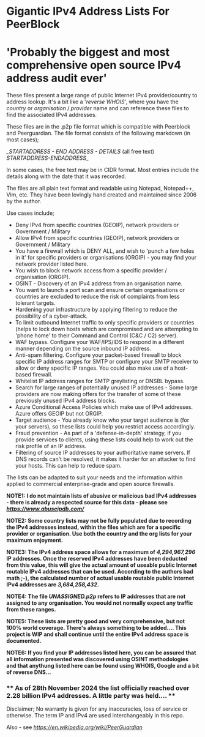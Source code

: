 # Gigantic IPv4 Address Lists For PeerBlock

# 'Probably the biggest and most comprehensive open source IPv4 address audit ever'

These files present a large range of public Internet IPv4 provider/country to address lookup.
It's a bit like a '*reverse WHOIS*', where you have the *country* or *organisation* / *provider* name and can reference these files to find the associated IPv4 addresses.

These files are in the .p2p file format which is compatible with Peerblock and Peerguardian.
The file format consists of the following markdown (in most cases);

*_STARTADDRESS - END ADDRESS - DETAILS* (all free text) *STARTADDRESS-ENDADDRESS_*

In some cases, the free text may be in CIDR format. Most entries include the details along with the date that it was recorded.

The files are all plain text format and readable using Notepad, Notepad++, Vim, etc.
They have been lovingly hand created and maintained since 2006 by the author.

Use cases include;
* Deny IPv4 from specific countries (GEOIP), network providers or Government / Military
* Allow IPv4 from specific countries (GEOIP), network providers or Government / Military
* You have a firewall which is DENY ALL, and wish to 'punch a few holes in it' for specific providers or organisations (ORGIP) - you may find your network provider listed here.
* You wish to block network access from a specific provider / organisation (ORGIP).
* OSINT - Discovery of an IPv4 address from an organisation name.
* You want to launch a port scan and ensure certain organisations or countries are excluded to reduce the risk of complaints from less tolerant targets.
* Hardening your infrastructure by applying filtering to reduce the possibility of a cyber-attack.
* To limit outbound Internet traffic to only specific providers or countries (helps to lock down hosts which are compromised and are attempting to 'phone home' to their Command and Control (C&C / C2) server).
* WAF bypass. Configure your WAF/IPS/IDS to respond in a different manner depending on the source inbound IP address.
* Anti-spam filtering. Configure your packet-based firewall to block specific IP address ranges for SMTP or configure your SMTP receiver to allow or deny specific IP ranges. You could also make use of a host-based firewall.
* Whitelist IP address ranges for SMTP greylisting or DNSBL bypass.
* Search for large ranges of potentially unused IP addresses - Some large providers are now making offers for the transfer of some of these previously unused IPv4 address blocks.
* Azure Conditional Access Policies which make use of IPv4 addresses. Azure offers GEOIP but not ORGIP.
* Target audience - You already know who your target audience is (for your servers), so these lists could help you restrict access accordingly.
* Fraud prevention - As part of a 'defense-in-depth' strategy, if you provide services to clients, using these lists could help to work out the risk profile of an IP address.
* Filtering of source IP addresses to your authoritative name servers. If DNS records can't be resolved, it makes it harder for an attacker to find your hosts. This can help to reduce spam.

The lists can be adapted to suit your needs and the information within applied to commercial enterprise-grade and open source firewalls.

**NOTE1: I do not maintain lists of abusive or malicious bad IPv4 addresses - there is already a respected source for this data - please see _https://www.abuseipdb.com/_**

**NOTE2: Some country lists may not be fully populated due to recording the IPv4 addresses instead, within the files which are for a specific provider or organisation. Use both the country and the org lists for your maximum enjoyment.**

**NOTE3: The IPv4 address space allows for a maximum of _4,294,967,296_ IP addresses. Once the reserved IPv4 addresses have been deducted from this value, this will give the actual amount of useable public Internet routable IPv4 addresses that can be used. According to the authors bad math ;-), the calculated number of actual usable routable public Internet IPv4 addresses are _3,684,258,432_.**

**NOTE4: The file _UNASSIGNED.p2p_ refers to IP addresses that are not assigned to any organisation. You would not normally expect any traffic from these ranges.**

**NOTE5: These lists are pretty good and very comprehensive, but not 100% world coverage. There's always something to be added.... This project is WIP and shall continue until the entire IPv4 address space is documented.**

**NOTE6: If you find your IP addresses listed here, you can be assured that all information presented was discovered using OSINT methodologies and that anythung listed here can be found using WHOIS, Google and a bit of reverse DNS...**

### ** As of 28th November 2024 the list officially reached over 2.28 billion IPv4 addresses. A little party was held.... **

Disclaimer; No warranty is given for any inaccuracies, loss of service or otherwise. The term IP and IPv4 are used interchangeably in this repo.



Also - see _https://en.wikipedia.org/wiki/PeerGuardian_